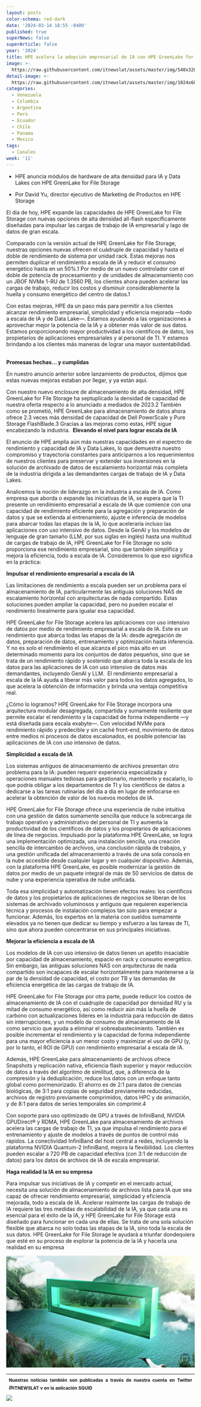 ```yaml
---
layout: posts
color-schema: red-dark
date: '2024-03-14 18:55 -0400'
published: true
superNews: false
superArticle: false
year: '2024'
title: HPE acelera la adopción empresarial de IA con HPE GreenLake for File Storage
image: >-
  https://raw.githubusercontent.com/itnewslat/assets/master/img/540x320/HPE-GreenLake-p.jpg
detail-image: >-
  https://raw.githubusercontent.com/itnewslat/assets/master/img/1024x680/HPE-GreenLake-g.jpg
categories:
  - Venezuela
  - Colombia
  - Argentina
  - Perú
  - Ecuador
  - Chile
  - Panama
  - Mexico
tags:
  - Canales
week: '11'
---
```

- HPE anuncia módulos de hardware de alta densidad para IA y Data Lakes con HPE GreenLake for File Storage

- Por David Yu, director ejecutivo de Marketing de Productos en HPE Storage

El día de hoy, HPE expande las capacidades de HPE GreenLake for File Storage con nuevas opciones de alta densidad all-flash específicamente diseñadas para impulsar las cargas de trabajo de IA empresarial y lago de datos de gran escala.    

Comparado con la versión actual de HPE GreenLake for File Storage, nuestras opciones nuevas ofrecen el cuádruple de capacidad y hasta el doble de rendimiento de sistema por unidad rack. Estas mejoras nos permiten duplicar el rendimiento a escala de IA y reducir el consumo energético hasta en un 50%.1 Por medio de un nuevo controlador con el doble de potencia de procesamiento y de unidades de almacenamiento con un JBOF NVMe 1-RU de 1.3560 PB, los clientes ahora pueden acelerar las cargas de trabajo, reducir los costos y disminuir considerablemente la huella y consumo energético del centro de datos.1   

Con estas mejoras, HPE da un paso más para permitir a los clientes alcanzar rendimiento empresarial, simplicidad y eficiencia mejorada —todo a escala de IA y de Data Lake—. Estamos ayudando a las organizaciones a aprovechar mejor la potencia de la IA y a obtener más valor de sus datos. Estamos proporcionando mayor productividad a los científicos de datos, los propietarios de aplicaciones empresariales y al personal de TI. Y estamos brindando a los clientes más maneras de lograr una mayor sustentabilidad.       

**Promesas hechas… y cumplidas**   

En nuestro anuncio anterior sobre lanzamiento de productos, dijimos que estas nuevas mejoras estaban por llegar, y ya están aquí.  

Con nuestro nuevo enclosure de almacenamiento de alta densidad, HPE GreenLake for File Storage ha septuplicado la densidad de capacidad de nuestra oferta respecto a lo anunciado a mediados de 2023.2 También como se prometió, HPE GreenLake para almacenamiento de datos ahora ofrece 2.3 veces más densidad de capacidad de Dell PowerScale y Pure Storage FlashBlade.3 Gracias a las mejoras como estas, HPE sigue encabezando la industria. 
**Elevando el nivel para lograr escala de IA**

El anuncio de HPE amplía aún más nuestras capacidades en el espectro de rendimiento y capacidad de IA y Data Lakes, lo que demuestra nuestro compromiso y trayectoria constantes para anticiparnos a los requerimientos de nuestros clientes para preservar y extender sus inversiones en la solución de archivado de datos de escalamiento horizontal más completa de la industria dirigida a las demandantes cargas de trabajo de IA y Data Lakes.

Analicemos la noción de liderazgo en la industria a escala de IA. Como empresa que aborda o expande las iniciativas de IA, se espera que la TI presente un rendimiento empresarial a escala de IA que comience con una capacidad de rendimiento eficiente para la agregación y preparación de datos y que se extienda al entrenamiento, ajuste e inferencia de modelos para abarcar todas las etapas de la IA, lo que aceleraría incluso las aplicaciones con uso intensivo de datos. Desde la GenAI y los modelos de lenguaje de gran tamaño (LLM, por sus siglas en inglés) hasta una multitud de cargas de trabajo de IA, HPE GreenLake for File Storage no solo proporciona ese rendimiento empresarial, sino que también simplifica y mejora la eficiencia, todo a escala de IA. Consideremos lo que eso significa en la práctica: 

**Impulsar el rendimiento empresarial a escala de IA**

Las limitaciones de rendimiento a escala pueden ser un problema para el almacenamiento de IA, particularmente las antiguas soluciones NAS de escalamiento horizontal con arquitecturas de nada compartido. Estas soluciones pueden ampliar la capacidad, pero no pueden escalar el rendimiento linealmente para igualar esa capacidad.

HPE GreenLake for File Storage acelera las aplicaciones con uso intensivo de datos por medio de rendimiento empresarial a escala de IA. Este es un rendimiento que abarca todas las etapas de la IA: desde agregación de datos, preparación de datos, entrenamiento y optimización hasta inferencia. Y no es solo el rendimiento el que alcanza el pico más alto en un determinado momento para los conjuntos de datos pequeños, sino que se trata de un rendimiento rápido y sostenido que abarca toda la escala de los datos para las aplicaciones de IA con uso intensivo de datos más demandantes, incluyendo GenAI y LLM.  El rendimiento empresarial a escala de la IA ayuda a liberar más valor para todos los datos agregados, lo que acelera la obtención de información y brinda una ventaja competitiva real. 

¿Cómo lo logramos? HPE GreenLake for File Storage incorpora una arquitectura modular desagregada, compartida y sumamente resiliente que permite escalar el rendimiento y la capacidad de forma independiente —y está diseñada para escala exabyte—. Con velocidad NVMe para rendimiento rápido y predecible y sin caché front-end, movimiento de datos entre medios ni procesos de datos escalonados, es posible potenciar las aplicaciones de IA con uso intensivo de datos.

**Simplicidad a escala de IA**

Los sistemas antiguos de almacenamiento de archivos presentan otro problema para la IA: pueden requerir experiencia especializada y operaciones manuales tediosas para gestionarlo, mantenerlo y escalarlo, lo que podría obligar a los departamentos de TI y los científicos de datos a dedicarse a las tareas rutinarias del día a día en lugar de enfocarse en acelerar la obtención de valor de los nuevos modelos de IA. 

HPE GreenLake for File Storage ofrece una experiencia de nube intuitiva con una gestión de datos sumamente sencilla que reduce la sobrecarga de trabajo operativo y administrativo del personal de TI y aumenta la productividad de los científicos de datos y los propietarios de aplicaciones de línea de negocios. Impulsado por la plataforma HPE GreenLake, se logra una implementación optimizada, una instalación sencilla, una creación sencilla de intercambio de archivos, una conclusión rápida de trabajos, y una gestión unificada del almacenamiento a través de una sola consola en la nube accesible desde cualquier lugar y en cualquier dispositivo. Además, con la plataforma HPE GreenLake, es posible modernizar la gestión de datos por medio de un paquete integral de más de 50 servicios de datos de nube y una experiencia operativa de nube unificada. 

Toda esa simplicidad y automatización tienen efectos reales: los científicos de datos y los propietarios de aplicaciones de negocios se liberan de los sistemas de archivado voluminosos y antiguos que requieren experiencia técnica y procesos de instalación complejos tan solo para empezar a funcionar. Además, los expertos en la materia con sueldos sumamente elevados ya no tienen que dedicar su tiempo y esfuerzo a las tareas de TI, sino que ahora pueden concentrarse en sus principales iniciativas. 

**Mejorar la eficiencia a escala de IA**

Los modelos de IA con uso intensivo de datos tienen un apetito insaciable por capacidad de almacenamiento, espacio en rack y consumo energético. Sin embargo, las antiguas soluciones NAS con arquitecturas de nada compartido son incapaces de escalar horizontalmente para mantenerse a la par de la densidad de capacidad, el costo por TB y las demandas de eficiencia energética de las cargas de trabajo de IA. 

HPE GreenLake for File Storage por otra parte, puede reducir los costos de almacenamiento de IA con el cuádruple de capacidad por densidad RU y la mitad de consumo energético, así como reducir aún más la huella de carbono con actualizaciones líderes en la industria para reducción de datos sin interrupciones, y un modelo de consumo de almacenamiento de IA como servicio que ayuda a eliminar el sobreabastecimiento. También es posible incrementar el rendimiento y la capacidad de forma independiente para una mayor eficiencia a un menor costo y maximizar el uso de GPU (y, por lo tanto, el ROI de GPU) con rendimiento empresarial a escala de IA. 

Además, HPE GreenLake para almacenamiento de archivos ofrece Snapshots y replicación nativa, eficiencia flash superior y mayor reducción de datos a través del algoritmo de similitud, que, a diferencia de la compresión y la deduplicación, reduce los datos con un enfoque tanto global como pormenorizado. El ahorro es de 2:1 para datos de ciencias biológicas, de 3:1 para copias de seguridad previamente reducidas, archivos de registro previamente comprimidos, datos HPC y de animación, y de 8:1 para datos de series temporales sin comprimir.4  

Con soporte para uso optimizado de GPU a través de InfiniBand, NVIDIA GPUDirect® y RDMA, HPE GreenLake para almacenamiento de archivos acelera las cargas de trabajo de TI, ya que impulsa el rendimiento para el entrenamiento y ajuste de modelos a través de puntos de control más rápidos. La conectividad InfiniBand del host central a redes, incluyendo la plataforma NVIDIA Quantum-2 InfiniBand, mejora la flexibilidad. Los clientes pueden escalar a 720 PB de capacidad efectiva (con 3:1 de reducción de datos) para los datos de archivos de IA de escala empresarial. 

**Haga realidad la IA en su empresa**

Para impulsar sus iniciativas de IA y competir en el mercado actual, necesita una solución de almacenamiento de archivos lista para IA que sea capaz de ofrecer rendimiento empresarial, simplicidad y eficiencia mejorada, todo a escala de IA. Acelerar realmente las cargas de trabajo de IA requiere las tres medidas de escalabilidad de la IA, ya que cada una es esencial para el éxito de la IA, y HPE GreenLake for File Storage está diseñado para funcionar en cada una de ellas. Se trata de una sola solución flexible que abarca no solo todas las etapas de la IA, sino toda la escala de sus datos. HPE GreenLake for File Storage le ayudará a triunfar dondequiera que esté en su proceso de explorar la potencia de la IA y hacerla una realidad en su empresa

![](https://raw.githubusercontent.com/itnewslat/assets/master/img/540x320/HPE-GreenLake-p.jpg)

<table style="height: 42px;" width="569">
<tbody>
<tr>
<td style="text-align: justify;"><sub><strong>Nuestras noticias también son publicadas a través de nuestra cuenta en Twitter <a href="https://twitter.com/itnewslat?lang=es">@ITNEWSLAT</a> y en la aplicación <a href="https://squidapp.co/en/">SQUID</a></strong></sub></td>
</tr>
</tbody>
</table>

<img src="https://tracker.metricool.com/c3po.jpg?hash=56f88a41e39ab42c063cc51676587a04"/>